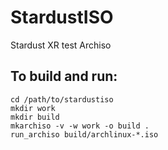 # StardustISO
Stardust XR test Archiso

## To build and run:

```
cd /path/to/stardustiso
mkdir work
mkdir build
mkarchiso -v -w work -o build .
run_archiso build/archlinux-*.iso
```
